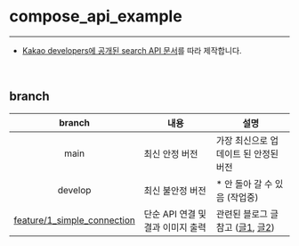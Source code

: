 # compose_api_example
---

- [Kakao developers에 공개된 search API 문서](https://developers.kakao.com/docs/latest/ko/daum-search/dev-guide#search-image)를 따라 제작합니다.

</br>

## branch

| branch | 내용 | 설명 |
|:------:|---|---|
|main|최신 안정 버전|가장 최신으로 업데이트 된 안정된 버전|
|develop|최신 불안정 버전| *  안 돌아 갈 수 있음 (작업중) |
|[feature/1_simple_connection](https://github.com/adbr-brandi/compose_api_example/tree/feature/1_simple_connection)|단순 API 연결 및 결과 이미지 출력| 관련된 블로그 글 참고 ([글1](https://velog.io/@adbr/retrofit2-compose-Android-HTTP-%ED%86%B5%EC%8B%A0-with.-kakao-search-API), [글2](https://velog.io/@adbr/Jetpack-Compose-remember-List-state))|
